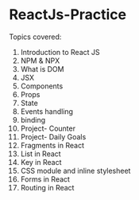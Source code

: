 # ReactJs-Practice
Topics covered:
1. Introduction to React JS
2. NPM & NPX
3. What is DOM
4. JSX
5. Components
6. Props
7. State
8. Events handling
9. binding
10. Project- Counter
11. Project- Daily Goals 
12. Fragments in React
13. List in React
14. Key in React
15. CSS module and inline stylesheet
16. Forms in React
17. Routing in React


